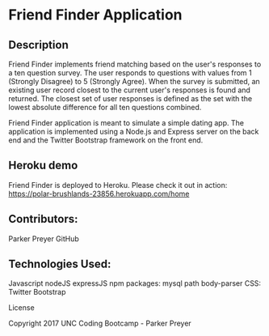 # Friend Finder Application

## Description

Friend Finder implements friend matching based on the user's responses to a ten question survey. The user responds to questions with values from 1 (Strongly Disagree) to 5 (Strongly Agree). When the survey is submitted, an existing user record closest to the current user's responses is found and returned. The closest set of user responses is defined as the set with the lowest absolute difference for all ten questions combined.

Friend Finder application is meant to simulate a simple dating app. The application is implemented using a Node.js and Express server on the back end and the Twitter Bootstrap framework on the front end.

## Heroku demo

Friend Finder is deployed to Heroku. Please check it out in action: https://polar-brushlands-23856.herokuapp.com/home

## Contributors:

Parker Preyer GitHub

## Technologies Used:

Javascript nodeJS expressJS npm packages: mysql path body-parser CSS: Twitter Bootstrap

License

Copyright 2017 UNC Coding Bootcamp - Parker Preyer
